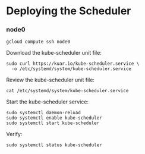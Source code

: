 # Deploying the Scheduler

### node0 

```
gcloud compute ssh node0
```

Download the kube-scheduler unit file:

```
sudo curl https://kuar.io/kube-scheduler.service \
  -o /etc/systemd/system/kube-scheduler.service
```

Review the kube-scheduler unit file:

```
cat /etc/systemd/system/kube-scheduler.service
```

Start the kube-scheduler service:

```
sudo systemctl daemon-reload
sudo systemctl enable kube-scheduler
sudo systemctl start kube-scheduler
```

Verify:

```
sudo systemctl status kube-scheduler
```
